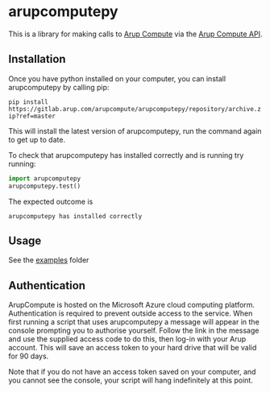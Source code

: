 # arupcomputepy

This is a library for making calls to [Arup Compute](https://arupcompute.azurewebsites.net/about) via the [Arup Compute API](https://arupcompute.azurewebsites.net/apidocs).

## Installation

Once you have python installed on your computer, you can install arupcomputepy by calling pip:

`pip install https://gitlab.arup.com/arupcompute/arupcomputepy/repository/archive.zip?ref=master`

This will install the latest version of arupcomputepy, run the command again to get up to date.

To check that arupcomputepy has installed correctly and is running try running:

```python
import arupcomputepy
arupcomputepy.test()
```

The expected outcome is

`arupcomputepy has installed correctly`

## Usage

See the [examples](https://gitlab.arup.com/arupcompute/arupcomputepy/tree/master/arupcomputepy/Examples) folder

## Authentication

ArupCompute is hosted on the Microsoft Azure cloud computing platform. Authentication is required to prevent outside access to the service. When first running a script that uses arupcomputepy a message will appear in the console prompting you to authorise yourself. Follow the link in the message and use the supplied access code to do this, then log-in with your Arup account. This will save an access token to your hard drive that will be valid for 90 days.

Note that if you do not have an access token saved on your computer, and you cannot see the console, your script will hang indefinitely at this point.